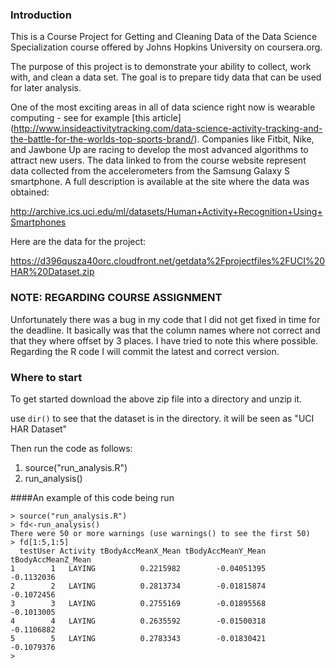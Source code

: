 ### Introduction

This is a Course Project for Getting and Cleaning Data of the Data Science Specialization course offered by Johns Hopkins University on coursera.org.

The purpose of this project is to demonstrate your ability to collect, work with, and clean a data set. 
The goal is to prepare tidy data that can be used for later analysis. 

One of the most exciting areas in all of data science right now is wearable computing - see for example [this article]
(http://www.insideactivitytracking.com/data-science-activity-tracking-and-the-battle-for-the-worlds-top-sports-brand/).
Companies like Fitbit, Nike, and Jawbone Up are racing to develop the most advanced algorithms to attract new users. 
The data linked to from the course website represent data collected from the accelerometers from the Samsung Galaxy S smartphone. 
A full description is available at the site where the data was obtained: 

http://archive.ics.uci.edu/ml/datasets/Human+Activity+Recognition+Using+Smartphones 

Here are the data for the project: 

https://d396qusza40orc.cloudfront.net/getdata%2Fprojectfiles%2FUCI%20HAR%20Dataset.zip 


### NOTE: REGARDING COURSE ASSIGNMENT 
Unfortunately there was a bug in my code that I did not get fixed in time for the deadline.
It basically was that the column names where not correct and that they where offset by 3 places. 
I have tried to note this where possible. 
Regarding the R code I will commit the latest and correct version. 



### Where to start 

To get started download the above zip file into a directory and unzip it.

use `dir()` to see that the dataset is in the directory. it will be seen as "UCI HAR Dataset"

Then run the code as follows:
1. source("run_analysis.R")
2. run_analysis()


####An example of this code being run
```
> source("run_analysis.R")
> fd<-run_analysis()
There were 50 or more warnings (use warnings() to see the first 50)
> fd[1:5,1:5]
  testUser Activity tBodyAccMeanX_Mean tBodyAccMeanY_Mean tBodyAccMeanZ_Mean
1        1   LAYING          0.2215982        -0.04051395         -0.1132036
2        2   LAYING          0.2813734        -0.01815874         -0.1072456
3        3   LAYING          0.2755169        -0.01895568         -0.1013005
4        4   LAYING          0.2635592        -0.01500318         -0.1106882
5        5   LAYING          0.2783343        -0.01830421         -0.1079376
> 
```

